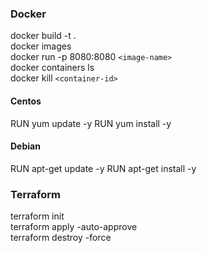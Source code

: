 ### Docker

docker build -t <image-name> .\
docker images\
docker run -p 8080:8080 `<image-name>`\
docker containers ls\
docker kill `<container-id>`
  
#### Centos
RUN yum update -y
RUN yum install -y <package-name>

#### Debian
RUN apt-get update -y
RUN apt-get install -y <package-name>


### Terraform

terraform init\
terraform apply -auto-approve\
terraform destroy -force
